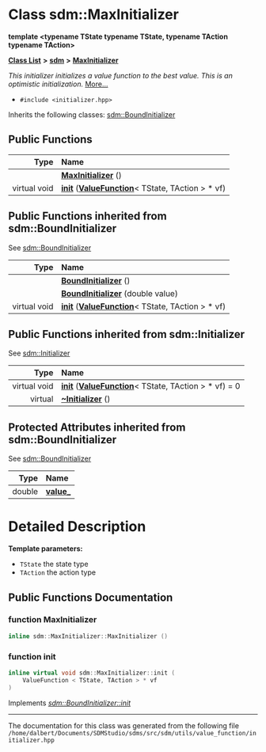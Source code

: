 
<NavBar active_item_id="2"/>

# Class sdm::MaxInitializer

**template &lt;typename TState typename TState, typename TAction typename TAction&gt;**


[**Class List**](annotated.md) **>** [**sdm**](namespacesdm.md) **>** [**MaxInitializer**](classsdm_1_1MaxInitializer.md)



_This initializer initializes a value function to the best value. This is an optimistic initialization._ [More...](#detailed-description)

* `#include <initializer.hpp>`



Inherits the following classes: [sdm::BoundInitializer](classsdm_1_1BoundInitializer.md)




















## Public Functions

| Type | Name |
| ---: | :--- |
|   | [**MaxInitializer**](classsdm_1_1MaxInitializer.md#function-maxinitializer) () <br> |
| virtual void | [**init**](classsdm_1_1MaxInitializer.md#function-init) ([**ValueFunction**](classsdm_1_1ValueFunction.md)&lt; TState, TAction &gt; \* vf) <br> |

## Public Functions inherited from sdm::BoundInitializer

See [sdm::BoundInitializer](classsdm_1_1BoundInitializer.md)

| Type | Name |
| ---: | :--- |
|   | [**BoundInitializer**](classsdm_1_1BoundInitializer.md#function-boundinitializer-1-2) () <br> |
|   | [**BoundInitializer**](classsdm_1_1BoundInitializer.md#function-boundinitializer-2-2) (double value) <br> |
| virtual void | [**init**](classsdm_1_1BoundInitializer.md#function-init) ([**ValueFunction**](classsdm_1_1ValueFunction.md)&lt; TState, TAction &gt; \* vf) <br> |

## Public Functions inherited from sdm::Initializer

See [sdm::Initializer](classsdm_1_1Initializer.md)

| Type | Name |
| ---: | :--- |
| virtual void | [**init**](classsdm_1_1Initializer.md#function-init) ([**ValueFunction**](classsdm_1_1ValueFunction.md)&lt; TState, TAction &gt; \* vf) = 0<br> |
| virtual  | [**~Initializer**](classsdm_1_1Initializer.md#function-initializer) () <br> |











## Protected Attributes inherited from sdm::BoundInitializer

See [sdm::BoundInitializer](classsdm_1_1BoundInitializer.md)

| Type | Name |
| ---: | :--- |
|  double | [**value\_**](classsdm_1_1BoundInitializer.md#variable-value-)  <br> |











# Detailed Description




**Template parameters:**


* `TState` the state type 
* `TAction` the action type 



    
## Public Functions Documentation


### function MaxInitializer 


```cpp
inline sdm::MaxInitializer::MaxInitializer () 
```



### function init 


```cpp
inline virtual void sdm::MaxInitializer::init (
    ValueFunction < TState, TAction > * vf
) 
```


Implements [*sdm::BoundInitializer::init*](classsdm_1_1BoundInitializer.md#function-init)


------------------------------
The documentation for this class was generated from the following file `/home/dalbert/Documents/SDMStudio/sdms/src/sdm/utils/value_function/initializer.hpp`